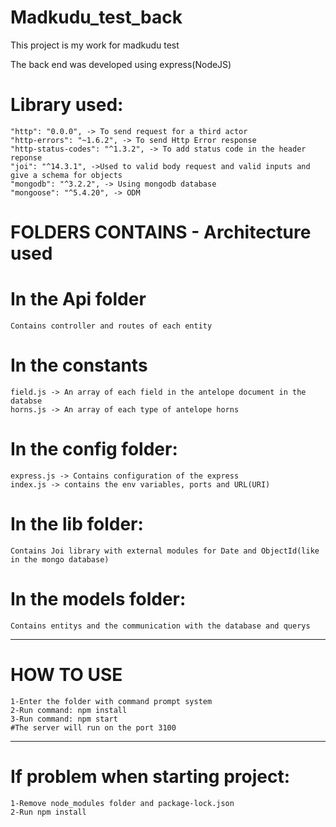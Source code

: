 # Madkudu_test_back
This project is my work for madkudu test

The back end was developed using express(NodeJS)
# Library used:
    "http": "0.0.0", -> To send request for a third actor
    "http-errors": "~1.6.2", -> To send Http Error response
    "http-status-codes": "^1.3.2", -> To add status code in the header reponse
    "joi": "^14.3.1", ->Used to valid body request and valid inputs and give a schema for objects
    "mongodb": "^3.2.2", -> Using mongodb database
    "mongoose": "^5.4.20", -> ODM
# FOLDERS CONTAINS - Architecture used
# In the Api folder
	Contains controller and routes of each entity
# In the constants
	field.js -> An array of each field in the antelope document in the databse
	horns.js -> An array of each type of antelope horns
# In the config folder:
	express.js -> Contains configuration of the express
	index.js -> contains the env variables, ports and URL(URI)
# In the lib folder:
	Contains Joi library with external modules for Date and ObjectId(like in the mongo database)
# In the models folder:
	Contains entitys and the communication with the database and querys
---------------------------
# HOW TO USE
	1-Enter the folder with command prompt system
	2-Run command: npm install
	3-Run command: npm start
	#The server will run on the port 3100
-------------------------------------------
# If problem when starting project:
	1-Remove node_modules folder and package-lock.json
	2-Run npm install
